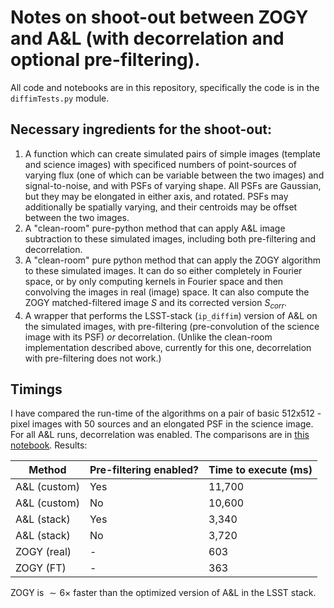 # Notes on shoot-out between ZOGY and A&L (with decorrelation and optional pre-filtering).

All code and notebooks are in this repository, specifically the code is in the `diffimTests.py` module.

## Necessary ingredients for the shoot-out:

1. A function which can create simulated pairs of simple images (template and science images) with specificed numbers of point-sources of varying flux (one of which can be variable between the two images) and signal-to-noise, and with PSFs of varying shape. All PSFs are Gaussian, but they may be elongated in either axis, and rotated. PSFs may additionally be spatially varying, and their centroids may be offset between the two images.
2. A "clean-room" pure-python method that can apply A&L image subtraction to these simulated images, including both pre-filtering and decorrelation.
3. A "clean-room" pure python method that can apply the ZOGY algorithm to these simulated images. It can do so either completely in Fourier space, or by only computing kernels in Fourier space and then convolving the images in real (image) space. It can also compute the ZOGY matched-filtered image $S$ and its corrected version $S_{corr}$.
4. A wrapper that performs the LSST-stack (`ip_diffim`) version of A&L on the simulated images, with pre-filtering (pre-convolution of the science image with its PSF) *or* decorrelation. (Unlike the clean-room implementation described above, currently for this one, decorrelation with pre-filtering does not work.)

## Timings

I have compared the run-time of the algorithms on a pair of basic 512x512 -pixel images with 50 sources and an elongated PSF in the science image. For all A&L runs, decorrelation was enabled. The comparisons are in [this notebook](https://github.com/djreiss/diffimTests/blob/master/25.%20Compare%20basic%20ZOGY%20and%20ALCZ%20with%20preconvolution-Copy2.ipynb). Results:

| Method        | Pre-filtering enabled? | Time to execute (ms) |
|---------------|------------------------|----------------------|
| A&L (custom)  | Yes | 11,700 |
| A&L (custom)  | No  | 10,600 |
| A&L (stack)   | Yes | 3,340  |
| A&L (stack)   | No  | 3,720  |
| ZOGY (real)   | -   | 603    |
| ZOGY (FT)     | -   | 363    |

ZOGY is $\sim 6\times$ faster than the optimized version of A&L in the LSST stack.

